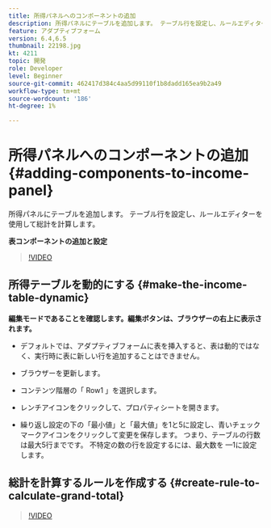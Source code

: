 ```yaml
---
title: 所得パネルへのコンポーネントの追加
description: 所得パネルにテーブルを追加します。 テーブル行を設定し、ルールエディターを使用して総計を計算します。
feature: アダプティブフォーム
version: 6.4,6.5
thumbnail: 22198.jpg
kt: 4211
topic: 開発
role: Developer
level: Beginner
source-git-commit: 462417d384c4aa5d99110f1b8dadd165ea9b2a49
workflow-type: tm+mt
source-wordcount: '186'
ht-degree: 1%

---
```



# 所得パネルへのコンポーネントの追加 {#adding-components-to-income-panel}

所得パネルにテーブルを追加します。 テーブル行を設定し、ルールエディターを使用して総計を計算します。

**表コンポーネントの追加と設定**

>[!VIDEO](https://video.tv.adobe.com/v/22198?quality=9&learn=on)



## 所得テーブルを動的にする {#make-the-income-table-dynamic}

**編集モードであることを確認します。編集ボタンは、ブラウザーの右上に表示されます。**

* デフォルトでは、アダプティブフォームに表を挿入すると、表は動的ではなく、実行時に表に新しい行を追加することはできません。

* ブラウザーを更新します。

* コンテンツ階層の「 Row1 」を選択します。

* レンチアイコンをクリックして、プロパティシートを開きます。

* 繰り返し設定の下の「最小値」と「最大値」を1と5に設定し、青いチェックマークアイコンをクリックして変更を保存します。 つまり、テーブルの行数は最大5行までです。 不特定の数の行を設定するには、最大数を —1に設定します。

## 総計を計算するルールを作成する {#create-rule-to-calculate-grand-total}


>[!VIDEO](https://video.tv.adobe.com/v/22197?quality=9&learn=on)


